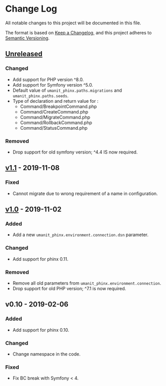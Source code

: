 # Change Log
All notable changes to this project will be documented in this file.

The format is based on [Keep a Changelog](https://keepachangelog.com/en/1.0.0/),
and this project adheres to [Semantic Versioning](https://semver.org/spec/v2.0.0.html).

## [Unreleased]

### Changed
- Add support for PHP version ^8.0.
- Add support for Symfony version ^5.0.
- Default value of `umanit_phinx.paths.migrations` and `umanit_phinx.paths.seeds`.
- Type of declaration and return value for :
    - Command/BreakpointCommand.php
    - Command/CreateCommand.php
    - Command/MigrateCommand.php
    - Command/RollbackCommand.php
    - Command/StatusCommand.php

### Removed
- Drop support for old symfony version; ^4.4 IS now required.

## [v1.1] - 2019-11-08
### Fixed
- Cannot migrate due to wrong requirement of a name in configuration.

## [v1.0] - 2019-11-02
### Added
- Add a new `umanit_phinx.environment.connection.dsn` parameter.

### Changed
- Add support for phinx 0.11.

### Removed
- Remove all old parameters from `umanit_phinx.environment.connection`.
- Drop support for old PHP version; ^7.1 is now required.

## v0.10 - 2019-02-06
### Added
- Add support for phinx 0.10.

### Changed
- Change namespace in the code.

### Fixed
- Fix BC break with Symfony < 4.

[v1.0]: https://github.com/umanit/phinx-bundle/compare/v0.10...v1.0
[v1.1]: https://github.com/umanit/phinx-bundle/compare/v1.0...v1.1
[Unreleased]: https://github.com/umanit/phinx-bundle/compare/v1.1...master

